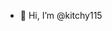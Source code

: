 - 👋 Hi, I’m @kitchy115

<!---
kitchy115/kitchy115 is a ✨ special ✨ repository because its `README.md` (this file) appears on your GitHub profile.
You can click the Preview link to take a look at your changes.
--->
